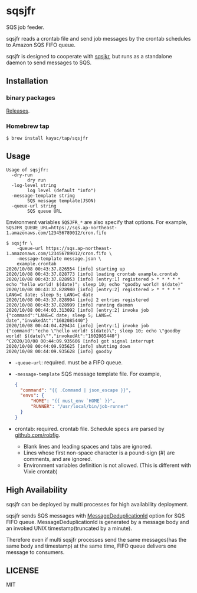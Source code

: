 # sqsjfr

SQS job feeder.

sqsjfr reads a crontab file and send job messages by the crontab schedules to Amazon SQS FIFO queue.

sqsjfr is designed to cooperate with [sqsjkr](https://github.com/kayac/sqsjkr), but runs as a standalone daemon to send messages to SQS.

## Installation

### binary packages

[Releases](https://github.com/kayac/sqsjfr/releases).

### Homebrew tap

```console
$ brew install kayac/tap/sqsjfr
```

## Usage

```
Usage of sqsjfr:
  -dry-run
    	dry run
  -log-level string
    	log level (default "info")
  -message-template string
    	SQS message template(JSON)
  -queue-url string
    	SQS queue URL
```

Environment variables `SQSJFR_*` are also specify that options. For example, `SQSJFR_QUEUE_URL=https://sqs.ap-northeast-1.amazonaws.com/123456789012/cron.fifo`

```console
$ sqsjfr \
    -queue-url https://sqs.ap-northeast-1.amazonaws.com/123456789012/cron.fifo \
    -message-template message.json \
    example.crontab
2020/10/08 00:43:37.826554 [info] starting up
2020/10/08 00:43:37.828773 [info] loading crontab example.crontab
2020/10/08 00:43:37.828953 [info] [entry:1] registered > * * * * * echo "hello world! $(date)"; sleep 10; echo "goodby world! $(date)"
2020/10/08 00:43:37.828980 [info] [entry:2] registered > * * * * * LANG=C date; sleep 5; LANG=C date
2020/10/08 00:43:37.828994 [info] 2 entries registered
2020/10/08 00:43:37.828999 [info] running daemon
2020/10/08 00:44:03.313092 [info] [entry:2] invoke job {"command":"LANG=C date; sleep 5; LANG=C date","invokedAt":"1602085440"}
2020/10/08 00:44:04.429434 [info] [entry:1] invoke job {"command":"echo \"hello world! $(date)\"; sleep 10; echo \"goodby world! $(date)\"","invokedAt":"1602085440"}
^C2020/10/08 00:44:09.935606 [info] got signal interrupt
2020/10/08 00:44:09.935625 [info] shutting down
2020/10/08 00:44:09.935628 [info] goodby
```

- `-queue-url`: required. must be a FIFO queue.
- `-message-template` SQS message template file. For example,
  ```json
  {
    "command": "{{ .Command | json_escape }}",
    "envs": {
        "HOME": "{{ must_env `HOME` }}",
        "RUNNER": "/usr/local/bin/job-runner"
    }
  }
  ```

- crontab: required. crontab file. Schedule specs are parsed by [github.com/robfig](https://github.com/robfig/cron).
  - Blank lines and leading spaces and tabs are ignored.
  - Lines whose first non-space character is a pound-sign (#) are comments, and  are ignored.
  - Environment variables definition is not allowed. (This is different with Vixie crontab)

## High Availability

sqsjfr can be deployed by multi processes for high availability deployment.

sqsjfr sends SQS messages with [MessageDeduplicationId](https://docs.aws.amazon.com/AWSSimpleQueueService/latest/SQSDeveloperGuide/using-messagededuplicationid-property.html) option for SQS FIFO queue. MessageDeduplicationId is generated by a message body and an invoked UNIX timestamp(truncated by a minute).

Therefore even if multi sqsjfr processes send the same messages(has the same body and timestamp) at the same time, FIFO queue delivers one message to consumers.


## LICENSE

MIT
